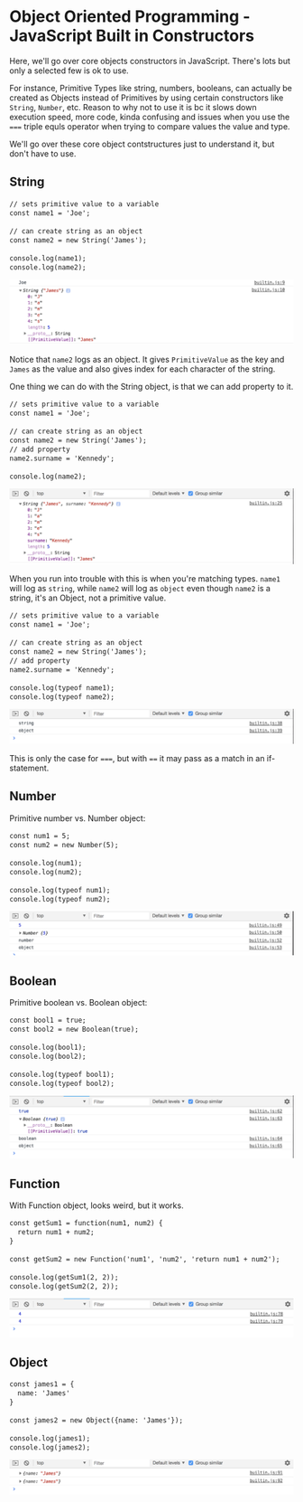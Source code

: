 # Object Oriented Programming - JavaScript Built in Constructors

Here, we'll go over core objects constructors in JavaScript. There's lots but only a selected few is ok to use.

For instance, Primitive Types like string, numbers, booleans, can actually be created as Objects instead of Primitives by using certain constructors like ```String```, ```Number```, etc. Reason to why not to use it is bc it slows down execution speed, more code, kinda confusing and issues when you use the ```===``` triple equls operator when trying to compare values the value and type.

We'll go over these core object contstructures just to understand it, but don't have to use.

## String

```
// sets primitive value to a variable
const name1 = 'Joe';

// can create string as an object
const name2 = new String('James');

console.log(name1);
console.log(name2);
```

<kbd>![alt text](img/stringobj.png "screenshot")</kbd>

Notice that ```name2``` logs as an object. It gives ```PrimitiveValue``` as the key and ```James``` as the value and also gives index for each character of the string.

One thing we can do with the String object, is that we can add property to it. 

```
// sets primitive value to a variable
const name1 = 'Joe';

// can create string as an object
const name2 = new String('James');
// add property
name2.surname = 'Kennedy';

console.log(name2);
```

<kbd>![alt text](img/stringprop.png "screenshot")</kbd>

When you run into trouble with this is when you're matching types. ```name1``` will log as ```string```, while ```name2``` will log as ```object``` even though ```name2``` is a string, it's an Object, not a primitive value.

```
// sets primitive value to a variable
const name1 = 'Joe';

// can create string as an object
const name2 = new String('James');
// add property
name2.surname = 'Kennedy';

console.log(typeof name1);
console.log(typeof name2);
```

<kbd>![alt text](img/strtypeissue.png "screenshot")</kbd>

This is only the case for ```===```, but with ```==``` it may pass as a match in an if-statement.

## Number

Primitive number vs. Number object:

```
const num1 = 5;
const num2 = new Number(5);

console.log(num1);
console.log(num2);

console.log(typeof num1);
console.log(typeof num2);
```

<kbd>![alt text](img/number.png "screenshot")</kbd>

## Boolean

Primitive boolean vs. Boolean object:

```
const bool1 = true;
const bool2 = new Boolean(true);

console.log(bool1);
console.log(bool2);

console.log(typeof bool1);
console.log(typeof bool2);
```

<kbd>![alt text](img/boolean.png "screenshot")</kbd>

## Function

With Function object, looks weird, but it works.

```
const getSum1 = function(num1, num2) {
  return num1 + num2;
}

const getSum2 = new Function('num1', 'num2', 'return num1 + num2');

console.log(getSum1(2, 2));
console.log(getSum2(2, 2));
```

<kbd>![alt text](img/function.png "screenshot")</kbd>

## Object

```
const james1 = {
  name: 'James'
}

const james2 = new Object({name: 'James'});

console.log(james1);
console.log(james2);
```

<kbd>![alt text](img/object.png "screenshot")</kbd>